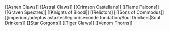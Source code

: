 [[Ashen Claws]]
[[Astral Claws]]
[[Crimson Castellans]]
[[Flame Falcons]]
[[Graven Spectres]]
[[Knights of Blood]]
[[Relictors]]
[[Sons of Commodus]]
[[imperium/adeptus astartes/legion/seconde fondation/Soul Drinkers|Soul Drinkers]]
[[Star Gorgons]]
[[Tiger Claws]]
[[Venom Thorns]]

